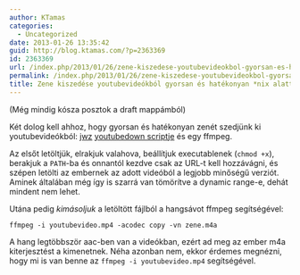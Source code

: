```yaml
---
author: KTamas
categories:
  - Uncategorized
date: 2013-01-26 13:35:42
guid: http://blog.ktamas.com/?p=2363369
id: 2363369
url: /index.php/2013/01/26/zene-kiszedese-youtubevideokbol-gyorsan-es-hatekonyan-nix-alatt/
permalink: /index.php/2013/01/26/zene-kiszedese-youtubevideokbol-gyorsan-es-hatekonyan-nix-alatt/
title: Zene kiszedése youtubevideókból gyorsan és hatékonyan *nix alatt
---
```


(Még mindig kósza posztok a draft mappámból)

Két dolog kell ahhoz, hogy gyorsan és hatékonyan zenét szedjünk ki youtubevideókból: [jwz](http://www.jwz.org) [youtubedown scriptje](http://www.jwz.org/hacks/youtubedown) és egy ffmpeg.

Az elsőt letöltjük, elrakjuk valahova, beállítjuk executablenek (`chmod +x`), berakjuk a `PATH`-ba és onnantól kezdve csak az URL-t kell hozzávágni, és szépen letölti az embernek az adott videóból a legjobb minőségű verziót. Aminek általában még így is szarrá van tömörítve a dynamic range-e, dehát mindent nem lehet.

Utána pedig _kimásoljuk_ a letöltött fájlból a hangsávot ffmpeg segítségével:
  
`ffmpeg -i youtubevideo.mp4 -acodec copy -vn zene.m4a`

A hang legtöbbször aac-ben van a videókban, ezért ad meg az ember m4a kiterjesztést a kimenetnek. Néha azonban nem, ekkor érdemes megnézni, hogy mi is van benne az `ffmpeg -i youtubevideo.mp4` segítségével.
